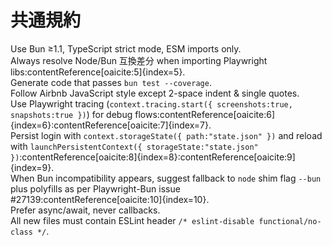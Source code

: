 # 共通規約
Use Bun ≥1.1, TypeScript strict mode, ESM imports only.  
Always resolve Node/Bun 互換差分 when importing Playwright libs:contentReference[oaicite:5]{index=5}.  
Generate code that passes `bun test --coverage`.  
Follow Airbnb JavaScript style except 2-space indent & single quotes.  
Use Playwright tracing (`context.tracing.start({ screenshots:true, snapshots:true })`) for debug flows:contentReference[oaicite:6]{index=6}:contentReference[oaicite:7]{index=7}.  
Persist login with `context.storageState({ path:"state.json" })` and reload with `launchPersistentContext({ storageState:"state.json" })`:contentReference[oaicite:8]{index=8}:contentReference[oaicite:9]{index=9}.  
When Bun incompatibility appears, suggest fallback to `node` shim flag `--bun` plus polyfills as per Playwright-Bun issue #27139:contentReference[oaicite:10]{index=10}.  
Prefer async/await, never callbacks.  
All new files must contain ESLint header `/* eslint-disable functional/no-class */`.  
